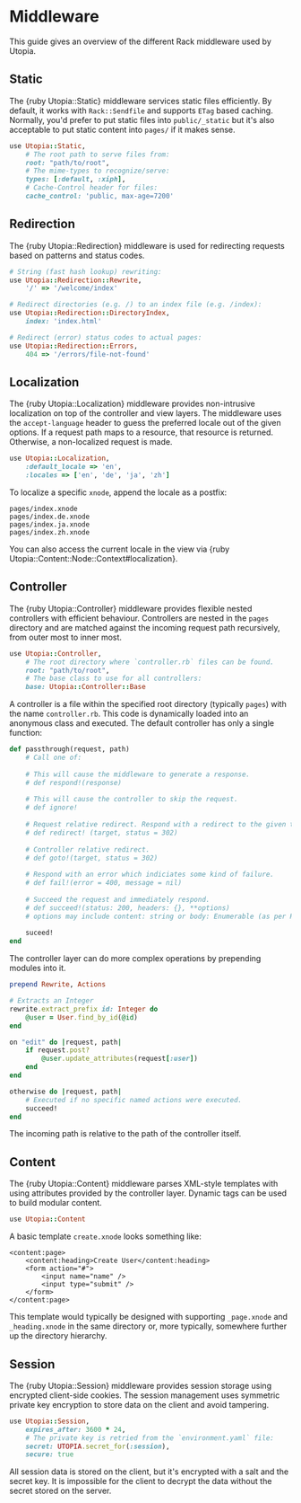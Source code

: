 # Middleware

This guide gives an overview of the different Rack middleware used by Utopia.

## Static

The {ruby Utopia::Static} middleware services static files efficiently. By default, it works with `Rack::Sendfile` and supports `ETag` based caching. Normally, you'd prefer to put static files into `public/_static` but it's also acceptable to put static content into `pages/` if it makes sense.

~~~ ruby
use Utopia::Static,
	# The root path to serve files from:
	root: "path/to/root",
	# The mime-types to recognize/serve:
	types: [:default, :xiph],
	# Cache-Control header for files:
	cache_control: 'public, max-age=7200'
~~~

## Redirection

The {ruby Utopia::Redirection} middleware is used for redirecting requests based on patterns and status codes.

~~~ ruby
# String (fast hash lookup) rewriting:
use Utopia::Redirection::Rewrite,
	'/' => '/welcome/index'

# Redirect directories (e.g. /) to an index file (e.g. /index):
use Utopia::Redirection::DirectoryIndex,
	index: 'index.html'

# Redirect (error) status codes to actual pages:
use Utopia::Redirection::Errors,
	404 => '/errors/file-not-found'
~~~

## Localization

The {ruby Utopia::Localization} middleware provides non-intrusive localization on top of the controller and view layers. The middleware uses the `accept-language` header to guess the preferred locale out of the given options. If a request path maps to a resource, that resource is returned. Otherwise, a non-localized request is made.

~~~ ruby
use Utopia::Localization,
	:default_locale => 'en',
	:locales => ['en', 'de', 'ja', 'zh']
~~~

To localize a specific `xnode`, append the locale as a postfix:

~~~
pages/index.xnode
pages/index.de.xnode
pages/index.ja.xnode
pages/index.zh.xnode
~~~

You can also access the current locale in the view via {ruby Utopia::Content::Node::Context#localization}.

## Controller

The {ruby Utopia::Controller} middleware provides flexible nested controllers with efficient behaviour. Controllers are nested in the `pages` directory and are matched against the incoming request path recursively, from outer most to inner most.

```ruby
use Utopia::Controller,
	# The root directory where `controller.rb` files can be found.
	root: "path/to/root",
	# The base class to use for all controllers:
	base: Utopia::Controller::Base
```

A controller is a file within the specified root directory (typically `pages`) with the name `controller.rb`. This code is dynamically loaded into an anonymous class and executed. The default controller has only a single function:

```ruby
def passthrough(request, path)
	# Call one of:
	
	# This will cause the middleware to generate a response.
	# def respond!(response)
	
	# This will cause the controller to skip the request.
	# def ignore!
	
	# Request relative redirect. Respond with a redirect to the given target.
	# def redirect! (target, status = 302)
	
	# Controller relative redirect.
	# def goto!(target, status = 302)
	
	# Respond with an error which indiciates some kind of failure.
	# def fail!(error = 400, message = nil)
	
	# Succeed the request and immediately respond.
	# def succeed!(status: 200, headers: {}, **options)
	# options may include content: string or body: Enumerable (as per Rack specifications
	
	suceed!
end
```

The controller layer can do more complex operations by prepending modules into it.

```ruby
prepend Rewrite, Actions

# Extracts an Integer
rewrite.extract_prefix id: Integer do
	@user = User.find_by_id(@id)
end

on "edit" do |request, path|
	if request.post?
		@user.update_attributes(request[:user])
	end
end

otherwise do |request, path|
	# Executed if no specific named actions were executed.
	succeed!
end
```

The incoming path is relative to the path of the controller itself.

## Content

The {ruby Utopia::Content} middleware parses XML-style templates with using attributes provided by the controller layer. Dynamic tags can be used to build modular content.

~~~ ruby
use Utopia::Content
~~~

A basic template `create.xnode` looks something like:

~~~trenni
<content:page>
	<content:heading>Create User</content:heading>
	<form action="#">
		<input name="name" />
		<input type="submit" />
	</form>
</content:page>
~~~

This template would typically be designed with supporting `_page.xnode` and `_heading.xnode` in the same directory or, more typically, somewhere further up the directory hierarchy.

## Session

The {ruby Utopia::Session} middleware provides session storage using encrypted client-side cookies. The session management uses symmetric private key encryption to store data on the client and avoid tampering.

```ruby
use Utopia::Session,
	expires_after: 3600 * 24,
	# The private key is retried from the `environment.yaml` file:
	secret: UTOPIA.secret_for(:session),
	secure: true
```

All session data is stored on the client, but it's encrypted with a salt and the secret key. It is impossible for the client to decrypt the data without the secret stored on the server.
